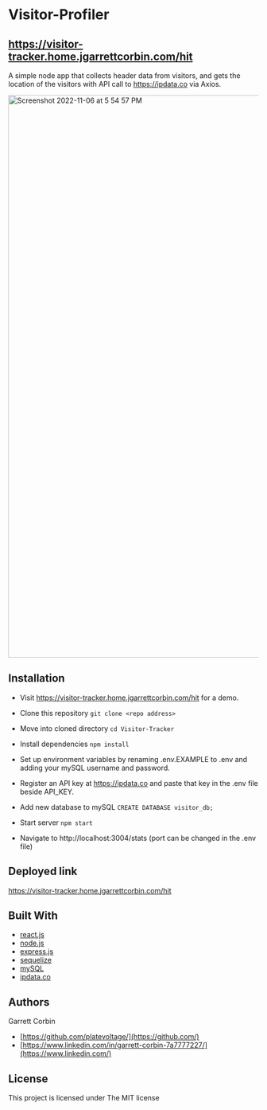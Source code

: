 # Visitor-Profiler

## https://visitor-tracker.home.jgarrettcorbin.com/hit

A simple node app that collects header data from visitors, and gets the location of the visitors with API call to https://ipdata.co via Axios.

<img width="1130" alt="Screenshot 2022-11-06 at 5 54 57 PM" src="https://user-images.githubusercontent.com/1414728/200210976-f57cca0b-8190-45ff-ab4d-44fe56e851a1.png">

## Installation

- Visit https://visitor-tracker.home.jgarrettcorbin.com/hit for a demo.

- Clone this repository `git clone <repo address>`
- Move into cloned directory `cd Visitor-Tracker`
- Install dependencies `npm install`
- Set up environment variables by renaming .env.EXAMPLE to .env and adding your mySQL username and password.
- Register an API key at https://ipdata.co and paste that key in the .env file beside API_KEY.
- Add new database to mySQL `CREATE DATABASE visitor_db;`
- Start server `npm start`
- Navigate to http://localhost:3004/stats (port can be changed in the .env file)

## Deployed link

https://visitor-tracker.home.jgarrettcorbin.com/hit

## Built With

* [react.js](https://reactjs.org)
* [node.js](https://nodejs.dev) 
* [express.js](http://expressjs.com)
* [sequelize](https://sequelize.org)
* [mySQL](https://www.mysql.com)
* [ipdata.co](https://ipdata.co)

## Authors

Garrett Corbin

- [https://github.com/platevoltage/](https://github.com/)
- [https://www.linkedin.com/in/garrett-corbin-7a7777227/](https://www.linkedin.com/)

## License

This project is licensed under The MIT license


